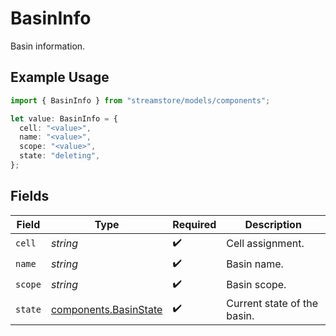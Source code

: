 # BasinInfo

Basin information.

## Example Usage

```typescript
import { BasinInfo } from "streamstore/models/components";

let value: BasinInfo = {
  cell: "<value>",
  name: "<value>",
  scope: "<value>",
  state: "deleting",
};
```

## Fields

| Field                                                          | Type                                                           | Required                                                       | Description                                                    |
| -------------------------------------------------------------- | -------------------------------------------------------------- | -------------------------------------------------------------- | -------------------------------------------------------------- |
| `cell`                                                         | *string*                                                       | :heavy_check_mark:                                             | Cell assignment.                                               |
| `name`                                                         | *string*                                                       | :heavy_check_mark:                                             | Basin name.                                                    |
| `scope`                                                        | *string*                                                       | :heavy_check_mark:                                             | Basin scope.                                                   |
| `state`                                                        | [components.BasinState](../../models/components/basinstate.md) | :heavy_check_mark:                                             | Current state of the basin.                                    |